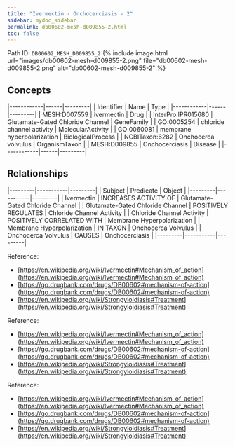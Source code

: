 ```yaml
---
title: "Ivermectin - Onchocerciasis - 2"
sidebar: mydoc_sidebar
permalink: db00602-mesh-d009855-2.html
toc: false 
---
```



Path ID: `DB00602_MESH_D009855_2`
{% include image.html url="images/db00602-mesh-d009855-2.png" file="db00602-mesh-d009855-2.png" alt="db00602-mesh-d009855-2" %}

## Concepts

|------------|------|---------|
| Identifier | Name | Type    |
|------------|------|---------|
| MESH:D007559 | ivermectin | Drug |
| InterPro:IPR015680 | Glutamate-Gated Chloride Channel | GeneFamily |
| GO:0005254 | chloride channel activity | MolecularActivity |
| GO:0060081 | membrane hyperpolarization | BiologicalProcess |
| NCBITaxon:6282 | Onchocerca volvulus | OrganismTaxon |
| MESH:D009855 | Onchocerciasis | Disease |
|------------|------|---------|

## Relationships

|---------|-----------|---------|
| Subject | Predicate | Object  |
|---------|-----------|---------|
| Ivermectin | INCREASES ACTIVITY OF | Glutamate-Gated Chloride Channel |
| Glutamate-Gated Chloride Channel | POSITIVELY REGULATES | Chloride Channel Activity |
| Chloride Channel Activity | POSITIVELY CORRELATED WITH | Membrane Hyperpolarization |
| Membrane Hyperpolarization | IN TAXON | Onchocerca Volvulus |
| Onchocerca Volvulus | CAUSES | Onchocerciasis |
|---------|-----------|---------|

Reference: 
  - [https://en.wikipedia.org/wiki/Ivermectin#Mechanism_of_action](https://en.wikipedia.org/wiki/Ivermectin#Mechanism_of_action)
  - [https://go.drugbank.com/drugs/DB00602#mechanism-of-action](https://go.drugbank.com/drugs/DB00602#mechanism-of-action)
  - [https://en.wikipedia.org/wiki/Strongyloidiasis#Treatment](https://en.wikipedia.org/wiki/Strongyloidiasis#Treatment)

Reference: 
  - [https://en.wikipedia.org/wiki/Ivermectin#Mechanism_of_action](https://en.wikipedia.org/wiki/Ivermectin#Mechanism_of_action)
  - [https://go.drugbank.com/drugs/DB00602#mechanism-of-action](https://go.drugbank.com/drugs/DB00602#mechanism-of-action)
  - [https://en.wikipedia.org/wiki/Strongyloidiasis#Treatment](https://en.wikipedia.org/wiki/Strongyloidiasis#Treatment)

Reference: 
  - [https://en.wikipedia.org/wiki/Ivermectin#Mechanism_of_action](https://en.wikipedia.org/wiki/Ivermectin#Mechanism_of_action)
  - [https://go.drugbank.com/drugs/DB00602#mechanism-of-action](https://go.drugbank.com/drugs/DB00602#mechanism-of-action)
  - [https://en.wikipedia.org/wiki/Strongyloidiasis#Treatment](https://en.wikipedia.org/wiki/Strongyloidiasis#Treatment)
